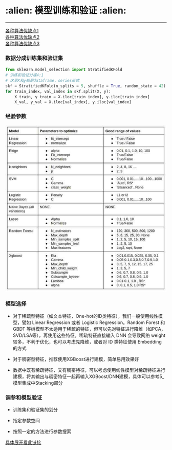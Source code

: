<h1 align = "left">:alien: 模型训练和验证 :alien:</h1>

---

[各种算法优缺点1](https://mp.weixin.qq.com/s?__biz=MzA4OTg5NzY3NA==&mid=2649345665&idx=1&sn=000c6e1ceada252162b803404d9a397c&chksm=880e8124bf790832dfc5b10e142425969799639743295078ee1d9524ab21e7ad1b314136d923&mpshare=1&scene=1&srcid=0528p1yaSx6dNlRh0U58XebG#rd)<br>
[各种算法优缺点2](https://mp.weixin.qq.com/s/6hD19wWEex-0s-dweuP5sg)<br>
[各种算法优缺点3](https://blog.csdn.net/u012422446/article/details/53034260)<br>

### 数据分成训练集和验证集

```python
from sklearn.model_selection import StratifiedKFold
# 训练和验证分成4:1
# 这里X和y都是dataframe，series形式
skf = StratifiedKFold(n_splits = 5, shuffle = True, random_state = 42)
for train_index, val_index in skf.split(X, y):
    X_train, y_train = X.iloc[train_index], y.iloc[train_index]
    X_val, y_val = X.iloc[val_index], y.iloc[val_index]
```

### 经验参数

![经验参数](经验参数.jpg)

### 模型选择

 - 对于稀疏型特征（如文本特征，One-hot的ID类特征），我们一般使用线性模型，譬如 Linear Regression 或者 Logistic Regression。Random Forest 和 GBDT 等树模型不太适用于稀疏的特征，但可以先对特征进行降维（如PCA，SVD/LSA等），再使用这些特征。稀疏特征直接输入 DNN 会导致网络 weight 较多，不利于优化，也可以考虑先降维，或者对 ID 类特征使用 Embedding 的方式
 
 - 对于稠密型特征，推荐使用XGBoost进行建模，简单易用效果好
 
 - 数据中既有稀疏特征，又有稠密特征，可以考虑使用线性模型对稀疏特征进行建模，将其输出与稠密特征一起再输入XGBoost/DNN建模，具体可以参考5_模型集成中Stacking部分
 
### 调参和模型验证

 - 训练集和验证集的划分
 
 - 指定参数空间
 
 - 按照一定的方法进行参数搜索

[具体展开看此链接](https://m.sohu.com/a/139981834_116235)

